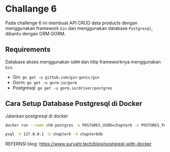 # Challange 6


Pada challenge 6 ini membuat API CRUD data products dengan menggunakan framework `Gin` dan menggunakan database `Postgresql`, dibantu dengan ORM GORM.

## Requirements
Database akses menggunakan  `GORM` dan http frameworknya menggunakan `Gin`.

- Gin: `go get -u github.com/gin-gonic/gin`
- Gorm: `go get -u gorm.io/gorm`
- Postgresql: `go get -u gorm.io/driver/postgres`


## Cara Setup Database Postgresql di Docker
Jalankan postgresql di docker

```bash
docker run --name ch6-postgres -e POSTGRES_USER=chapter6 -e POSTGRES_PASSWORD=mysecretpassword -e POSTGRES_DB=chapter6-db -p 5432:5432 -d postgres:15
```

```bash
psql -h 127.0.0.1 -U chapter6 -d chapter6db
```

REFERNSI blog:
https://www.suryahr.tech/blog/postgreql-with-docker
